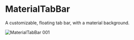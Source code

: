 # MaterialTabBar
A customizable, floating tab bar, with a material background.

![MaterialTabBar 001](https://github.com/bodhichristian/MaterialTabBar/assets/110639779/8bd18391-a40d-43a9-89f1-60f798dd67c9)
